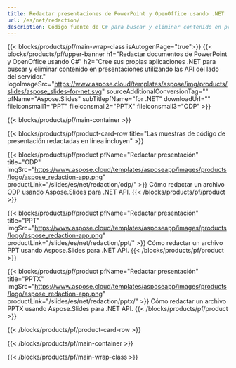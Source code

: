 ```yaml
---
title: Redactar presentaciones de PowerPoint y OpenOffice usando .NET
url: /es/net/redaction/
description: Código fuente de C# para buscar y eliminar contenido en presentaciones de PowerPoint y OpenOffice™
---
```


{{< blocks/products/pf/main-wrap-class isAutogenPage="true">}}
{{< blocks/products/pf/upper-banner h1="Redactar documentos de PowerPoint y OpenOffice usando C#" h2="Cree sus propias aplicaciones .NET para buscar y eliminar contenido en presentaciones utilizando las API del lado del servidor." logoImageSrc="https://www.aspose.cloud/templates/aspose/img/products/slides/aspose_slides-for-net.svg" sourceAdditionalConversionTag="" pfName="Aspose.Slides" subTitlepfName="for .NET" downloadUrl="" fileiconsmall1="PPT" fileiconsmall2="PPTX" fileiconsmall3="ODP" >}}

{{< blocks/products/pf/main-container >}}

{{< blocks/products/pf/product-card-row title="Las muestras de código de presentación redactadas en línea incluyen" >}}

{{< blocks/products/pf/product pfName="Redactar presentación" title="ODP" imgSrc="https://www.aspose.cloud/templates/asposeapp/images/products/logo/aspose_redaction-app.png" productLink="/slides/es/net/redaction/odp/" >}}
Cómo redactar un archivo ODP usando Aspose.Slides para .NET API.
{{< /blocks/products/pf/product >}}

{{< blocks/products/pf/product pfName="Redactar presentación" title="PPT" imgSrc="https://www.aspose.cloud/templates/asposeapp/images/products/logo/aspose_redaction-app.png" productLink="/slides/es/net/redaction/ppt/" >}}
Cómo redactar un archivo PPT usando Aspose.Slides para .NET API.
{{< /blocks/products/pf/product >}}

{{< blocks/products/pf/product pfName="Redactar presentación" title="PPTX" imgSrc="https://www.aspose.cloud/templates/asposeapp/images/products/logo/aspose_redaction-app.png" productLink="/slides/es/net/redaction/pptx/" >}}
Cómo redactar un archivo PPTX usando Aspose.Slides para .NET API.
{{< /blocks/products/pf/product >}}



{{< /blocks/products/pf/product-card-row >}}

{{< /blocks/products/pf/main-container >}}
    
{{< /blocks/products/pf/main-wrap-class >}}